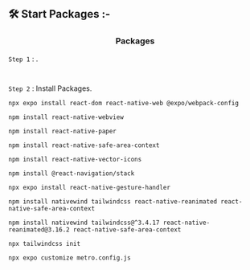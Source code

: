 ## 🛠️ Start Packages :-

<h3 align="center"> Packages </h3>

`Step 1` : .

```

```

```

```

`Step 2` : Install Packages.

```
npx expo install react-dom react-native-web @expo/webpack-config
```

```
npm install react-native-webview
```

```
npm install react-native-paper
```

```
npm install react-native-safe-area-context
```

```
npm install react-native-vector-icons
```

```
npm install @react-navigation/stack
```

```
npx expo install react-native-gesture-handler
```

```
npm install nativewind tailwindcss react-native-reanimated react-native-safe-area-context
```

```
npm install nativewind tailwindcss@^3.4.17 react-native-reanimated@3.16.2 react-native-safe-area-context
```

```
npx tailwindcss init
```

```
npx expo customize metro.config.js
```

```

```

```

```

```

```

